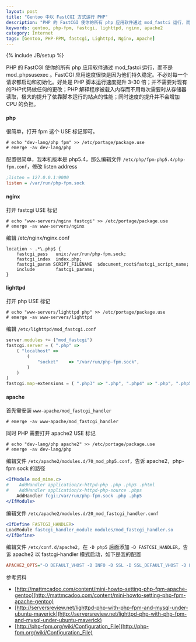 ```yaml
---
layout: post
title: "Gentoo 中以 FastCGI 方式运行 PHP"
description: "PHP 的 FastCGI 使你的所有 php 应用软件通过 mod_fastci 运行，而不是 mod_phpsusexec 。FastCGI 应用速度很快是因为他们持久稳定。"
keywords: gentoo, php-fpm, fastcgi, lighttpd, nginx, apache2
category: Internet
tags: [Gentoo, PHP-FPM, fastcgi, Lighttpd, Nginx, Apache]
---
```

{% include JB/setup %}

PHP 的 FastCGI 使你的所有 php 应用软件通过 mod_fastci 运行，而不是 mod_phpsusexec 。FastCGI 应用速度很快是因为他们持久稳定。不必对每一个请求都启动和初始化。好处是 PHP 脚本运行速度提升 3-30 倍；并不需要对现有的PHP代码做任何的更改；PHP 解释程序被载入内存而不用每次需要时从存储器读取，极大的提升了依靠脚本运行的站点的性能；同时速度的提升并不会增加 CPU 的负担。

#### php

很简单，打开 fpm 这个 USE 标记即可。

    # echo "dev-lang/php fpm" >> /etc/portage/package.use
    # emerge -av dev-lang/php

配置很简单，我本机版本是 php5.4，那么编辑文件 `/etc/php/fpm-php5.4/php-fpm.conf`，修改 listen address

```ini
;listen = 127.0.0.1:9000
listen = /var/run/php-fpm.sock
```

<!-- more -->

#### nginx

打开 fastcgi USE 标记

    # echo "www-servers/nginx fastcgi" >> /etc/portage/package.use
    # emerge -av www-servers/nginx

编辑 /etc/nginx/nginx.conf

```nginx
location ~ .*\.php$ {
    fastcgi_pass   unix:/var/run/php-fpm.sock;
    fastcgi_index  index.php;
    fastcgi_param SCRIPT_FILENAME  $document_root$fastcgi_script_name;
    include        fastcgi_params;
}
```
#### lighttpd

打开 php USE 标记

    # echo "www-servers/lighttpd php" >> /etc/portage/package.use
    # emerge -av www-servers/lighttpd

编辑 `/etc/lighttpd/mod_fastcgi.conf`

```javascript
server.modules += ("mod_fastcgi")
fastcgi.server = ( ".php" =>
    ( "localhost" =>
        (
            "socket"    => "/var/run/php-fpm.sock",
        )
    )
)
fastcgi.map-extensions = ( ".php3" => ".php", ".php4" => ".php", ".php5" => ".php" )
```

#### apache

首先需安装 `www-apache/mod_fastcgi_handler`

    # emerge -av www-apache/mod_fastcgi_handler

同时 PHP 需要打开 apache2 USE 标记

    # echo "dev-lang/php apache2" >> /etc/portage/package.use
    # emerge -av dev-lang/php

编辑文件 `/etc/apache2/modules.d/70_mod_php5.conf`，告诉 apache2，php-fpm sock 的路径

```apache
<IfModule mod_mime.c>
#    AddHandler application/x-httpd-php .php .php5 .phtml
#    AddHandler application/x-httpd-php-source .phps
    AddHandler fcgi:/var/run/php-fpm.sock .php .php5
</IfModule>
```

编辑文件 `/etc/apache2/modules.d/20_mod_fastcgi_handler.conf`

```apache
<IfDefine FASTCGI_HANDLER>
LoadModule fastcgi_handler_module modules/mod_fastcgi_handler.so
</IfDefine>
```

编辑文件 `/etc/conf.d/apache2`，在 `-D php5` 后面添加 `-D FASTCGI_HANDLER`，告诉 apache2 以 fastcgi-handler 模式启动，如下是我的配置

```ini
APACHE2_OPTS="-D DEFAULT_VHOST -D INFO -D SSL -D SSL_DEFAULT_VHOST -D LANGUAGE -D PHP5 -D FASTCGI_HANDLER"
```

参考资料

- [http://mattmcadoo.com/content/mini-howto-setting-php-fpm-apache-gentoo](http://mattmcadoo.com/content/mini-howto-setting-php-fpm-apache-gentoo)
- [http://serversreview.net/lighttpd-php-with-php-fpm-and-mysql-under-ubuntu-maverick](http://serversreview.net/lighttpd-php-with-php-fpm-and-mysql-under-ubuntu-maverick)
- [http://php-fpm.org/wiki/Configuration_File](http://php-fpm.org/wiki/Configuration_File)
